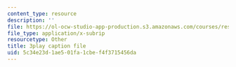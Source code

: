 ```yaml
---
content_type: resource
description: ''
file: https://ol-ocw-studio-app-production.s3.amazonaws.com/courses/res-6-012-introduction-to-probability-spring-2018/5c34e23d1ae501fa1cbef4f3715456da_VCyJGp6Enxg.srt
file_type: application/x-subrip
resourcetype: Other
title: 3play caption file
uid: 5c34e23d-1ae5-01fa-1cbe-f4f3715456da
---
```

